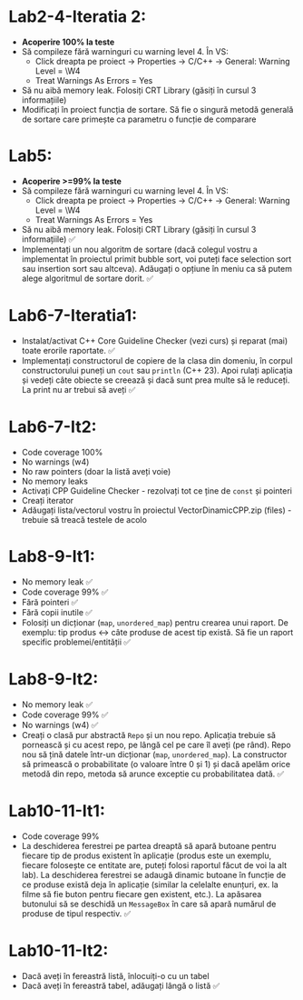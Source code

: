 # Lab2-4-Iteratia 2:
- **Acoperire 100% la teste**
- Să compileze fără warninguri cu warning level 4. În VS: 
  - Click dreapta pe proiect -> Properties -> C/C++ -> General: Warning Level = \W4
  - Treat Warnings As Errors = Yes
- Să nu aibă memory leak. Folosiți CRT Library (găsiți în cursul 3 informațiile)
- Modificați în proiect funcția de sortare. Să fie o singură metodă generală de sortare care primește ca parametru o funcție de comparare

# Lab5:
- **Acoperire >=99% la teste**
- Să compileze fără warninguri cu warning level 4. În VS: 
  - Click dreapta pe proiect -> Properties -> C/C++ -> General: Warning Level = \W4
  - Treat Warnings As Errors = Yes
- Să nu aibă memory leak. Folosiți CRT Library (găsiți în cursul 3 informațiile) ✅
- Implementați un nou algoritm de sortare (dacă colegul vostru a implementat în proiectul primit bubble sort, voi puteți face selection sort sau insertion sort sau altceva). Adăugați o opțiune în meniu ca să putem alege algoritmul de sortare dorit. ✅

# Lab6-7-Iteratia1:
- Instalat/activat C++ Core Guideline Checker (vezi curs) și reparat (mai) toate erorile raportate. ✅
- Implementați constructorul de copiere de la clasa din domeniu, în corpul constructorului puneți un `cout` sau `println` (C++ 23). Apoi rulați aplicația și vedeți câte obiecte se creează și dacă sunt prea multe să le reduceți. La print nu ar trebui să aveți ✅

# Lab6-7-It2:
- Code coverage 100%
- No warnings (w4)
- No raw pointers (doar la listă aveți voie)
- No memory leaks
- Activați CPP Guideline Checker - rezolvați tot ce ține de `const` și pointeri
- Creați iterator
- Adăugați lista/vectorul vostru în proiectul VectorDinamicCPP.zip (files) - trebuie să treacă testele de acolo

# Lab8-9-It1:
- No memory leak ✅
- Code coverage 99% ✅
- Fără pointeri ✅
- Fără copii inutile ✅
- Folosiți un dicționar (`map`, `unordered_map`) pentru crearea unui raport. De exemplu: tip produs <-> câte produse de acest tip există. Să fie un raport specific problemei/entității ✅

# Lab8-9-It2:
- No memory leak ✅
- Code coverage 99% ✅
- No warnings (w4) ✅
- Creați o clasă pur abstractă `Repo` și un nou repo. Aplicația trebuie să pornească și cu acest repo, pe lângă cel pe care îl aveți (pe rând). Repo nou să țină datele într-un dicționar (`map`, `unordered_map`). La constructor să primească o probabilitate (o valoare între 0 și 1) și dacă apelăm orice metodă din repo, metoda să arunce exceptie cu probabilitatea dată. ✅

# Lab10-11-It1:
- Code coverage 99%
- La deschiderea ferestrei pe partea dreaptă să apară butoane pentru fiecare tip de produs existent în aplicație (produs este un exemplu, fiecare folosește ce entitate are, puteți folosi raportul făcut de voi la alt lab). La deschiderea ferestrei se adaugă dinamic butoane în funcție de ce produse există deja în aplicație (similar la celelalte enunțuri, ex. la filme să fie buton pentru fiecare gen existent, etc.). La apăsarea butonului să se deschidă un `MessageBox` în care să apară numărul de produse de tipul respectiv. ✅

# Lab10-11-It2:
- Dacă aveți în fereastră listă, înlocuiți-o cu un tabel
- Dacă aveți în fereastră tabel, adăugați lângă o listă ✅
